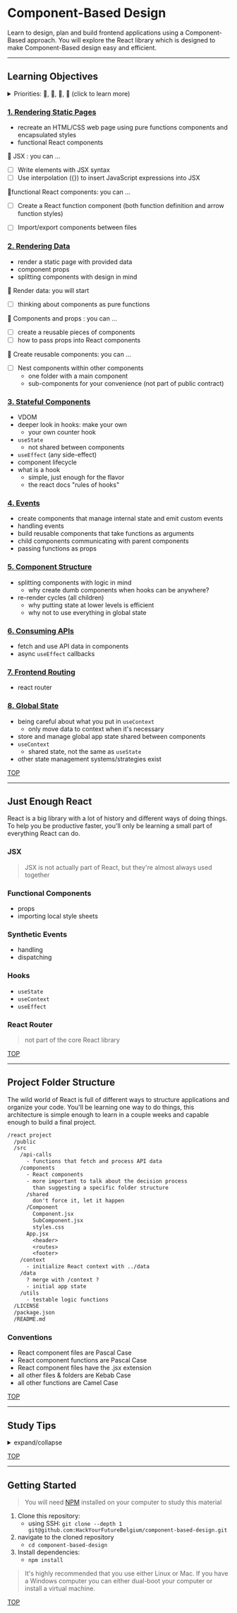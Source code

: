 # Component-Based Design

Learn to design, plan and build frontend applications using a Component-Based approach. You will explore the React library which is designed to make Component-Based design easy and efficient.

<!-- - local non-persistent state
- remote data & logic via APIs
- component-based design
- loose central state management
- single-page app -->

---

## Learning Objectives

<details>
<summary>Priorities: 🥚, 🐣, 🐥, 🐔 (click to learn more)</summary>
<br>

There is a lot to learn in this repository. If you can't master all the material
at once, that's expected! Anything you don't master now will always be waiting
for you to review when you need it. These 4 emoji's will help you prioritize
your study time and to measure your progress:

- 🥚: Understanding this material is required, it covers the base skills you'll
  need for this module and the next. You do not need to finish all of them but
  should feel comfortable that you could with enough time.
- 🐣: You have started all of these exercises and feel you could complete them
  all if you just had more time. It may not be easy for you but with effort you
  can make it through.
- 🐥: You have studied the examples and started some exercises if you had time.
  You should have a big-picture understanding of these concepts/skills, but may
  not be confident completing the exercises.
- 🐔: These concepts or skills are not necessary but are related to this module.
  If you are finished with 🥚, 🐣 and 🐥 you can use the 🐔 exercises to push
  yourself without getting distracted from the module's main objectives.

---

</details>

### [1. Rendering Static Pages](./1-rendering-static-pages)

- recreate an HTML/CSS web page using pure functions components and encapsulated styles
- functional React components

🥚  JSX : you can ...

- [ ]  Write elements with JSX syntax
- [ ] Use interpolation ({}) to insert JavaScript expressions into JSX

🥚functional React components: you can ...

- [ ] Create a React function component (both function definition and arrow function styles)

- [ ] Import/export components between files



### [2. Rendering Data](./2-rendering-data)

- render a static page with provided data
- component props
- splitting components with design in mind

🥚 Render data: you will start 

- [ ] thinking about components as pure functions

🥚 Components and props : you can ... 

- [ ] create a  reusable pieces of components
- [ ] how to pass props into React components

🥚 Create reusable components: you can ...

- [ ] Nest components within other components
  - one folder with a main component
  - sub-components for your convenience (not part of public contract)

### [3. Stateful Components](./3-stateful-components)

- VDOM
- deeper look in hooks: make your own
  - your own counter hook
- `useState`
  - not shared between components
- `useEffect` (any side-effect)
- component lifecycle
- what is a hook
  - simple, just enough for the flavor
  - the react docs "rules of hooks"

### [4. Events](./4-events)

- create components that manage internal state and emit custom events
- handling events
- build reusable components that take functions as arguments
- child components communicating with parent components
- passing functions as props

### [5. Component Structure](./5-component-structure)

- splitting components with logic in mind
  - why create dumb components when hooks can be anywhere?
- re-render cycles (all children)
  - why putting state at lower levels is efficient
  - why not to use everything in global state

### [6. Consuming APIs](./6-consuming-apis)

- fetch and use API data in components
- async `useEffect` callbacks

### [7. Frontend Routing](./7-frontend-routing)

- react router

### [8. Global State](./8-global-state)

- being careful about what you put in `useContext`
  - only move data to context when it's necessary
- store and manage global app state shared between components
- `useContext`
  - shared state, not the same as `useState`
- other state management systems/strategies exist

<!-- ### [8. Testing](./8-testing) -->

[TOP](#component-based-design)

---

## Just Enough React

React is a big library with a lot of history and different ways of doing things. To help you be productive faster, you'll only be learning a small part of everything React can do.

### JSX

> JSX is not actually part of React, but they're almost always used together

### Functional Components

- props
- importing local style sheets

### Synthetic Events

- handling
- dispatching

### Hooks

- `useState`
- `useContext`
- `useEffect`

### React Router

> not part of the core React library

[TOP](#component-based-design)

---

## Project Folder Structure

The wild world of React is full of different ways to structure applications and organize your code. You'll be learning one way to do things, this architecture is simple enough to learn in a couple weeks and capable enough to build a final project.

```txt
/react project
  /public
  /src
    /api-calls
      - functions that fetch and process API data
    /components
      - React components
      - more important to talk about the decision process
        than suggesting a specific folder structure
      /shared
        don't force it, let it happen
      /Component
        Component.jsx
        SubComponent.jsx
        styles.css
      App.jsx
        <header>
        <routes>
        <footer>
    /context
      - initialize React context with ../data
    /data
      ? merge with /context ?
      - initial app state
    /utils
      - testable logic functions
  /LICENSE
  /package.json
  /README.md
```

### Conventions

- React component files are Pascal Case
- React component functions are Pascal Case
- React component files have the .jsx extension
- all other files & folders are Kebab Case
- all other functions are Camel Case

[TOP](#component-based-design)

---

## Study Tips

<details>
<summary>expand/collapse</summary>
<br>

- Don't rush, understand! Programming is hard.
  - The examples and exercises will still be there to study later.
  - It's better to fail tests slowly and learn from your mistakes than to pass
    tests quickly and not understand why.
- Don't skip the examples! Understanding and experimenting with working code is
  a very effective way to learn programming.
- Write lots of comments in the examples and exercises. The code in this
  repository is yours to study, modify and re-use in projects.
- Practice
  [Pair Programming](https://home.hackyourfuture.be/students/study-tips/pair-programming):
  two people, one computer.
- Take a look through the
  [Learning From Code](https://home.hackyourfuture.be/students/study-tips/learning-from-code)
  guide for more study tips

### Study Board

Creating a project board on your GitHub account for tracking your study at HYF
can help you keep track of everything you're learning. You can create the board
at this link: `https://github.com/your_user_name?tab=projects`.

These 4 columns may be helpful:

- **todo**: material you have not studied yet
- **studying**: material you are currently studying
- **to review**: material you want to review again in the future
- **learned**: material you know well enough that you could help your classmates
  learn it

</details>

[TOP](#component-based-design)

---

## Getting Started

> You will need
> [NPM](https://docs.npmjs.com/downloading-and-installing-node-js-and-npm)
> installed on your computer to study this material

1. Clone this repository:
   - using SSH:
     `git clone --depth 1 git@github.com:HackYourFutureBelgium/component-based-design.git`
2. navigate to the cloned repository
   - `cd component-based-design`
3. Install dependencies:
   - `npm install`

> It's highly recommended that you use either Linux or Mac. If you have a
> Windows computer you can either dual-boot your computer or install a virtual
> machine.

[TOP](#component-based-design)
